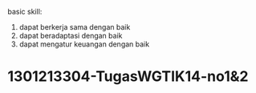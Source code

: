 basic skill:
1. dapat berkerja sama dengan baik
2. dapat beradaptasi dengan baik
3. dapat mengatur keuangan dengan baik
# 1301213304-TugasWGTIK14-no1&2
